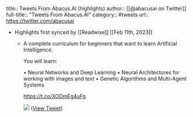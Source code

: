 title:: Tweets From Abacus.AI (highlights)
author:: [[@abacusai on Twitter]]
full-title:: "Tweets From Abacus.AI"
category:: #tweets
url:: https://twitter.com/abacusai

- Highlights first synced by [[Readwise]] [[Feb 11th, 2023]]
	- A complete curriculum for beginners that want to learn Artificial Intelligence.
	  
	  You will learn:
	  
	  • Neural Networks and Deep Learning
	  • Neural Architectures for working with images and text
	  • Genetic Algorithms and Multi-Agent Systems
	  
	  https://t.co/XODmEg4uFg 
	  
	  ![](https://pbs.twimg.com/media/FongYu7aAAI6RuD.jpg) ([View Tweet](https://twitter.com/abacusai/status/1624075870108528640))